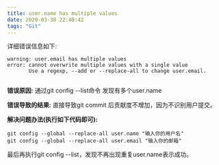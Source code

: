 ```yaml
---
title: user.name has multiple values
date: 2020-03-30 22:40:42
tags: "Git"
---
```


详细错误信息如下:
```
warning: user.email has multiple values
error: cannot overwrite multiple values with a single value
       Use a regexp, --add or --replace-all to change user.email.


```

**错误原因:**
通过git config --list命令 发现有多个user.name
<!--more-->

**错误导致的结果:**
直接导致git commit 后贡献度不增加，因为不识别用户提交。

**解决问题办法(执行如下代码即可):**
```
git config --global --replace-all user.name "输入你的用户名"
git config --global --replace-all user.email "输入你的邮箱" 

```

最后再执行git config --list，发现不再出现重复user.name表示成功。


